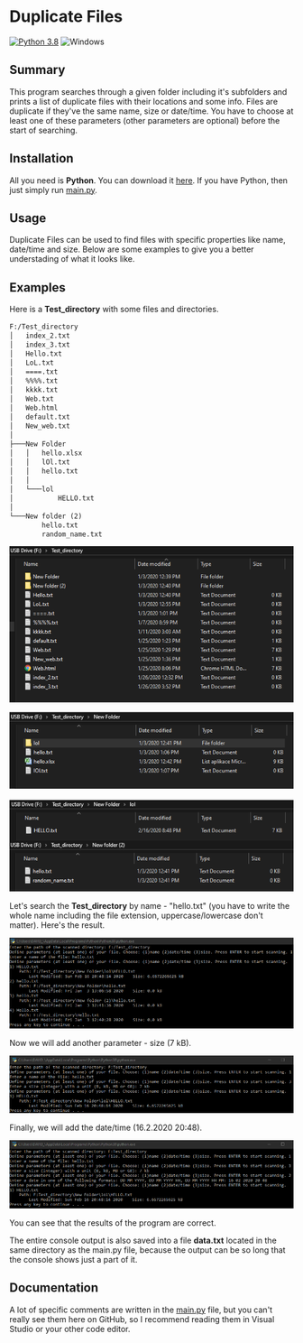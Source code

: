 # Duplicate Files

[![Python 3.8](https://img.shields.io/badge/python-3.8-blue)](https://www.python.org/downloads/release/python-380/)
![Windows](https://img.shields.io/badge/platform-windows-lightgrey)

## Summary
This program searches through a given folder including it's subfolders and prints a list of duplicate files with their locations and some info.
Files are duplicate if they've the same name, size or date/time.
You have to choose at least one of these parameters (other parameters are optional) before the start of searching.

## Installation
All you need is **Python**. You can download it [here](https://www.python.org/downloads/).
If you have Python, then just simply run [main.py](main.py).

## Usage
Duplicate Files can be used to find files with specific properties like name, date/time and size. Below are some examples to give you a better understading of what it looks like.

## Examples

Here is a **Test_directory** with some files and directories.

```
F:/Test_directory
│   index_2.txt
│   index_3.txt
│   Hello.txt
│   LoL.txt
│   ====.txt
│   %%%%.txt
│   kkkk.txt
│   Web.txt
│   Web.html
│   default.txt
│   New_web.txt
│
├───New Folder
│   │   hello.xlsx
│   │   lOl.txt
│   │   hello.txt
│   │
│   └───lol
│           HELLO.txt
│
└───New folder (2)
        hello.txt
        random_name.txt
```

![img1](images/image1.png)


<p align="center">
        <img src="images/image2.png"><br><br>
        <img src="images/image3.png" align="right"><br><br>
        <img src="images/image4.png">
</p>

Let's search the **Test_directory** by name - "hello.txt" (you have to write the whole name including the file extension, uppercase/lowercase don't matter). Here's the result.


<img src="images/console1.png" alt="console1" width="800">


Now we will add another parameter - size (7 kB).


<img src="images/console2.png" alt="console2" width="800">


Finally, we will add the date/time (16.2.2020 20:48).


<img src="images/console3.png" alt="console3" width="800">


You can see that the results of the program are correct.


The entire console output is also saved into a file **data.txt** located in the same directory as the main.py file, because the output can be so long that the console shows just a part of it.  

## Documentation
A lot of specific comments are written in the [main.py](main.py) file, but you can't really see them here on GitHub, so I recommend reading them in Visual Studio or your other code editor.
